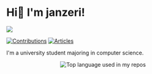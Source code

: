 # Hi👋 I'm janzeri!

<img width="" src="https://komarev.com/ghpvc/?username=janzeri" />

<p align="left">
  <a href="https://qiita.com/j4nzeri"><img src="https://badgen.org/img/qiita/j4nzeri/contributions?style=for-the-badge" alt="Contributions" /></a>
  <a href="https://qiita.com/j4nzeri"><img src="https://badgen.org/img/qiita/j4nzeri/articles?style=for-the-badge" alt="Articles" /></a>
</p>

I'm a university student majoring in computer science.

<div align="center">
  <img width="" src="https://github-readme-stats.vercel.app/api/top-langs/?username=janzeri&layout=compact&hide_title=1&card_width=300&hide=pascal" alt="Top language used in my repos" />
</div>
